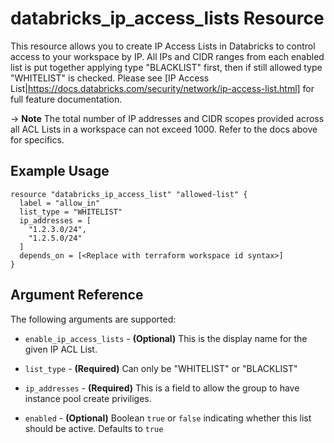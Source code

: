 # databricks_ip_access_lists Resource

This resource allows you to create IP Access Lists in Databricks to control access to your workspace by IP. All IPs and CIDR ranges from each enabled list is put together applying type "BLACKLIST" first, then if still allowed type "WHITELIST" is checked.  Please see [IP Access List|https://docs.databricks.com/security/network/ip-access-list.html] for full feature documentation.

-> **Note** The total number of IP addresses and CIDR scopes provided across all ACL Lists in a workspace can not exceed 1000.  Refer to the docs above for specifics.

## Example Usage

```hcl
resource "databricks_ip_access_list" "allowed-list" {
  label = "allow_in"
  list_type = "WHITELIST"
  ip_addresses = [
    "1.2.3.0/24",
    "1.2.5.0/24"
  ]
  depends_on = [<Replace with terraform workspace id syntax>]
}
```
## Argument Reference

The following arguments are supported:

* `enable_ip_access_lists` -  **(Optional)** This is the display name for the given IP ACL List.

* `list_type` -  **(Required)** Can only be "WHITELIST" or "BLACKLIST"

* `ip_addresses` -  **(Required)** This is a field to allow the group to have instance pool create priviliges.

* `enabled` - **(Optional)** Boolean `true` or `false` indicating whether this list should be active.  Defaults to `true`

